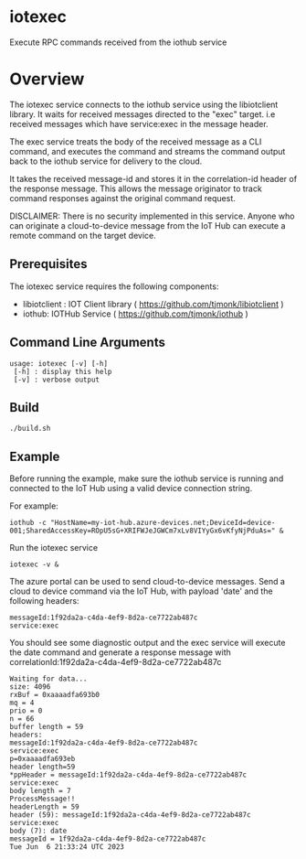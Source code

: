 # iotexec
Execute RPC commands received from the iothub service

# Overview

The iotexec service connects to the iothub service using the libiotclient
library.  It waits for received messages directed to the "exec" target.
i.e received messages which have service:exec in the message header.

The exec service treats the body of the received message as a CLI command,
and executes the command and streams the command output back to the iothub
service for delivery to the cloud.

It takes the received message-id and stores it in the correlation-id header of
the response message.  This allows the message originator to track command
responses against the original command request.

DISCLAIMER:  There is no security implemented in this service.  Anyone
who can originate a cloud-to-device message from the IoT Hub can execute
a remote command on the target device.

## Prerequisites

The iotexec service requires the following components:

- libiotclient : IOT Client library ( https://github.com/tjmonk/libiotclient )
- iothub: IOTHub Service ( https://github.com/tjmonk/iothub )

## Command Line Arguments

```
usage: iotexec [-v] [-h]
 [-h] : display this help
 [-v] : verbose output
 ```

## Build

```
./build.sh
```

## Example

Before running the example, make sure the iothub service is running and
connected to the IoT Hub using a valid device connection string.

For example:

```
iothub -c "HostName=my-iot-hub.azure-devices.net;DeviceId=device-001;SharedAccessKey=ROpU5sG+XRIFWJeJGWCm7xLv8VIYyGx6vKfyNjPduAs=" &
```

Run the iotexec service

```
iotexec -v &
```

The azure portal can be used to send cloud-to-device messages.
Send a cloud to device command via the IoT Hub, with payload 'date'
and the following headers:
```
messageId:1f92da2a-c4da-4ef9-8d2a-ce7722ab487c
service:exec
```

You should see some diagnostic output and the exec service will execute the
date command and generate a response message with
correlationId:1f92da2a-c4da-4ef9-8d2a-ce7722ab487c

```
Waiting for data...
size: 4096
rxBuf = 0xaaaadfa693b0
mq = 4
prio = 0
n = 66
buffer length = 59
headers:
messageId:1f92da2a-c4da-4ef9-8d2a-ce7722ab487c
service:exec
p=0xaaaadfa693eb
header length=59
*ppHeader = messageId:1f92da2a-c4da-4ef9-8d2a-ce7722ab487c
service:exec
body length = 7
ProcessMessage!!
headerLength = 59
header (59): messageId:1f92da2a-c4da-4ef9-8d2a-ce7722ab487c
service:exec
body (7): date
messageId = 1f92da2a-c4da-4ef9-8d2a-ce7722ab487c
Tue Jun  6 21:33:24 UTC 2023
```


